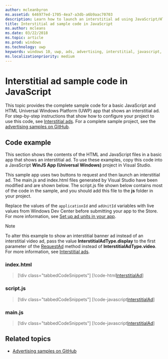 ```yaml
---
author: mcleanbyron
ms.assetid: 646977ed-1705-4ea7-a3db-a6b9aac70703
description: Learn how to launch an interstitial ad using JavaScript/HTML.
title: Interstitial ad sample code in JavaScript
ms.author: mcleans
ms.date: 03/22/2018
ms.topic: article
ms.prod: windows
ms.technology: uwp
keywords: windows 10, uwp, ads, advertising, interstitial, javascript, sample code
ms.localizationpriority: medium
---
```


# Interstitial ad sample code in JavaScript

This topic provides the complete sample code for a basic JavaScript and HTML Universal Windows Platform (UWP) app that shows an interstitial ad. For step-by-step instructions that show how to configure your project to use this code, see [Interstitial ads](interstitial-ads.md). For a complete sample project, see the [advertising samples on GitHub](http://aka.ms/githubads).

## Code example

This section shows the contents of the HTML and JavaScript files in a basic app that shows an interstitial ad. To use these examples, copy this code into a JavaScript **WinJS App (Universal Windows)** project in Visual Studio.

This sample app uses two buttons to request and then launch an interstitial ad. The main.js and index.html files generated by Visual Studio have been modified and are shown below. The script.js file shown below contains most of the code in the sample, and you should add this file to the **js** folder in your project.

Replace the values of the ```applicationId``` and ```adUnitId``` variables with live values from Windows Dev Center before submitting your app to the Store. For more information, see [Set up ad units in your app](set-up-ad-units-in-your-app.md#live-ad-units).

> [!NOTE]
> To alter this example to show an interstitial banner ad instead of an interstitial video ad, pass the value **InterstitialAdType.display** to the first parameter of the [RequestAd](https://msdn.microsoft.com/library/windows/apps/microsoft.advertising.winrt.ui.interstitialad.requestad.aspx) method instead of **InterstitialAdType.video**. For more information, see [Interstitial ads](interstitial-ads.md).

### index.html

> [!div class="tabbedCodeSnippets"]
[!code-html[InterstitialAd](./code/AdvertisingSamples/InterstitialAdSamples/js/index.html#L1-L21)]

### script.js

> [!div class="tabbedCodeSnippets"]
[!code-javascript[InterstitialAd](./code/AdvertisingSamples/InterstitialAdSamples/js/script.js#script)]

### main.js

> [!div class="tabbedCodeSnippets"]
[!code-javascript[InterstitialAd](./code/AdvertisingSamples/InterstitialAdSamples/js/main.js#main)]

## Related topics

* [Advertising samples on GitHub](http://aka.ms/githubads)

 
